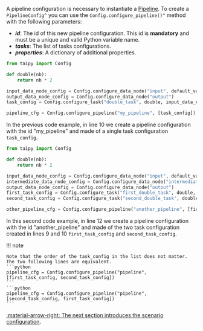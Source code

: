 A pipeline configuration is necessary to instantiate a [Pipeline](../concepts/pipeline.md). To create a
`PipelineConfig^` you can use
the `Config.configure_pipeline()^` method with the following parameters:

- _**id**_: The id of this new pipeline configuration. This id is **mandatory** and must be a unique and valid Python
  variable name.
- _**tasks**_: The list of tasks configurations.
- _**properties**_: A dictionary of additional properties.

```python linenums="1"
from taipy import Config

def double(nb):
    return nb * 2

input_data_node_config = Config.configure_data_node("input", default_value=21)
output_data_node_config = Config.configure_data_node("output")
task_config = Config.configure_task("double_task", double, input_data_node_config, output_data_node_config)

pipeline_cfg = Config.configure_pipeline("my_pipeline", [task_config])
```

In the previous code example, in line 10 we create a pipeline configuration with the id "my_pipeline" and made of a
single task configuration `task_config`.

```python linenums="1"
from taipy import Config

def double(nb):
    return nb * 2

input_data_node_config = Config.configure_data_node("input", default_value=21)
intermediate_data_node_config = Config.configure_data_node("intermediate")
output_data_node_config = Config.configure_data_node("output")
first_task_config = Config.configure_task("first_double_task", double, input_data_node_config, intermediate_data_node_config)
second_task_config = Config.configure_task("second_double_task", double, intermediate_data_node_config, output_data_node_config)

other_pipeline_cfg = Config.configure_pipeline("another_pipeline", [first_task_config, second_task_config])
```

In this second code example, in line 12 we create a pipeline configuration with the id "another_pipeline" and made
of the two task configuration created in lines 9 and 10 `first_task_config` and `second_task_config`.

!!! note

    Note that the order of the task_config in the list does not matter. The two following lines are equivalent.
    ```python
    pipeline_cfg = Config.configure_pipeline("pipeline", [first_task_config, second_task_config])
    ```
    ```python
    pipeline_cfg = Config.configure_pipeline("pipeline", [second_task_config, first_task_config])
    ```

[:material-arrow-right: The next section introduces the scenario configuration](scenario-config.md).
